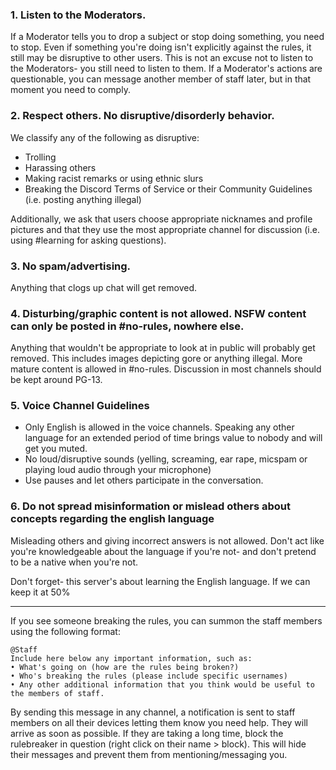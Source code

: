 ### 1. Listen to the Moderators.
If a Moderator tells you to drop a subject or stop doing something, you need to stop. Even if something you're doing isn't explicitly against the rules, it still may be disruptive to other users. This is not an excuse not to listen to the Moderators- you still need to listen to them. If a Moderator's actions are questionable, you can message another member of staff later, but in that moment you need to comply. 

### 2. Respect others. No disruptive/disorderly behavior.
We classify any of the following as disruptive:
- Trolling
- Harassing others
- Making racist remarks or using ethnic slurs
- Breaking the Discord Terms of Service or their Community Guidelines (i.e. posting anything illegal)

Additionally, we ask that users choose appropriate nicknames and profile pictures and that they use the most appropriate channel for discussion (i.e. using #learning for asking questions). 

### 3. No spam/advertising.
Anything that clogs up chat will get removed.

### 4. Disturbing/graphic content is not allowed. NSFW content can only be posted in #no-rules, nowhere else.
Anything that wouldn't be appropriate to look at in public will probably get removed. This includes images depicting gore or anything illegal. More mature content is allowed in #no-rules. Discussion in most channels should be kept around PG-13. 

### 5. Voice Channel Guidelines
- Only English is allowed in the voice channels. Speaking any other language for an extended period of time brings value to nobody and will get you muted.
- No loud/disruptive sounds (yelling, screaming, ear rape, micspam or playing loud audio through your microphone)
- Use pauses and let others participate in the conversation. 

### 6. Do not spread misinformation or mislead others about concepts regarding the english language
Misleading others and giving incorrect answers is not allowed. Don't act like you're knowledgeable about the language if you're not- and don't pretend to be a native when you're not. 

Don't forget- this server's about learning the English language. If we can keep it at 50% 



***

If you see someone breaking the rules, you can summon the staff members using the following format:
```
@Staff
Include here below any important information, such as:
• What's going on (how are the rules being broken?)
• Who's breaking the rules (please include specific usernames)
• Any other additional information that you think would be useful to the members of staff.
```
By sending this message in any channel, a notification is sent to staff members on all their devices letting them know you need help. They will arrive as soon as possible. If they are taking a long time, block the rulebreaker in question (right click on their name > block). This will hide their messages and prevent them from mentioning/messaging you.